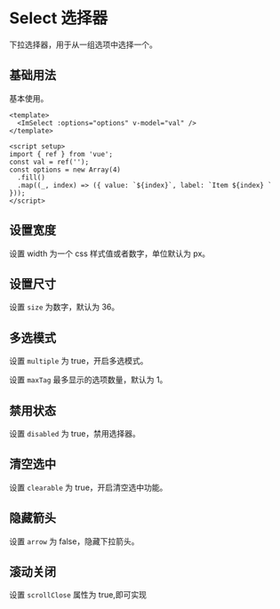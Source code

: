 # Select 选择器

下拉选择器，用于从一组选项中选择一个。

## 基础用法

基本使用。

<script setup >
import { ref } from 'vue'
const val = ref('')
const options = new Array(4).fill().map((_, index) => ({ value: `${index}`, label: `Item ${index} ` }))
</script>

<ImSelect :options="options" v-model="val" />

```vue
<template>
  <ImSelect :options="options" v-model="val" />
</template>

<script setup>
import { ref } from 'vue';
const val = ref('');
const options = new Array(4)
  .fill()
  .map((_, index) => ({ value: `${index}`, label: `Item ${index} ` }));
</script>
```

## 设置宽度

设置 width 为一个 css 样式值或者数字，单位默认为 px。

<ImSelect :options="options" v-model="val" width="300" placeholder="选择试试" />

## 设置尺寸

设置 `size` 为数字，默认为 36。
<ImSelect :options="options" v-model="val" size="40" />

## 多选模式

设置 `multiple` 为 true，开启多选模式。

<ImSelect :options="options" v-model="val" multiple placeholder="选择多个试试" />

设置 `maxTag` 最多显示的选项数量，默认为 1。

<ImSelect :options="options" v-model="val" multiple maxTag="2" width="280" />

## 禁用状态

设置 `disabled` 为 true，禁用选择器。

<ImSelect :options="options" v-model="val" disabled />

## 清空选中

设置 `clearable` 为 true，开启清空选中功能。

<ImSelect :options="options" v-model="val" clearable />

## 隐藏箭头

设置 `arrow` 为 false，隐藏下拉箭头。

<ImSelect :options="options" v-model="val" :arrow="false" />

## 滚动关闭

设置 `scrollClose` 属性为 true,即可实现

<ImSelect :options="options" v-model="val" scrollClose />
